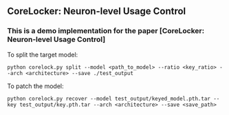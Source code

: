 ## CoreLocker: Neuron-level Usage Control
### This is a demo implementation for the paper [CoreLocker: Neuron-level Usage Control]

To split the target model:

```python corelock.py split --model <path_to_model> --ratio <key_ratio> --arch <architecture> --save ./test_output```

To patch the model: 

```python corelock.py recover --model test_output/keyed_model.pth.tar --key test_output/key.pth.tar --arch <architecture> --save <save_path>```